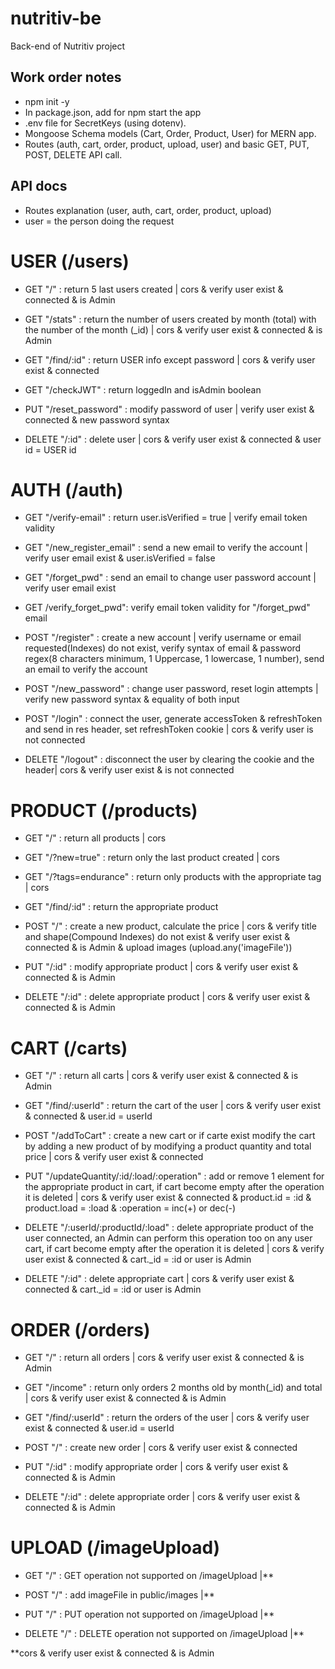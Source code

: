 # nutritiv-be
Back-end of Nutritiv project

## Work order notes

- npm init -y
- In package.json, add  <!--"start":"nodemon app.js" --> for npm start the app
- .env file for SecretKeys (using dotenv).
- Mongoose Schema models (Cart, Order, Product, User) for MERN app.
- Routes (auth, cart, order, product, upload, user) and basic GET, PUT, POST, DELETE API call.

## API docs

- Routes explanation (user, auth, cart, order, product, upload)
- user = the person doing the request

# USER (/users)
- GET "/" : return 5 last users created | cors & verify user exist & connected & is Admin
- GET "/stats" : return the number of users created by month (total) with the number of the month (_id) | cors & verify user exist & connected & is Admin
- GET "/find/:id" : return USER info except password | cors & verify user exist & connected
- GET "/checkJWT" : return loggedIn and isAdmin boolean

- PUT "/reset_password" : modify password of user | verify user exist & connected & new password syntax

- DELETE "/:id" : delete user | cors & verify user exist & connected & user id = USER id
# AUTH (/auth)

- GET "/verify-email" : return user.isVerified = true | verify email token validity
- GET "/new_register_email" : send a new email to verify the account | verify user email exist & user.isVerified = false
- GET "/forget_pwd" : send an email to change user password account | verify user email exist
- GET /verify_forget_pwd": verify email token validity for "/forget_pwd" email

- POST "/register" : create a new account | verify username or email requested(Indexes) do not exist, verify syntax of email & password regex(8 characters minimum, 1 Uppercase, 1 lowercase, 1 number), send an email to verify the account
- POST "/new_password" : change user password, reset login attempts | verify new password syntax & equality of both input
- POST "/login" : connect the user, generate accessToken & refreshToken and send in res header, set refreshToken cookie | cors & verify user is not connected

- DELETE "/logout" : disconnect the user by clearing the cookie and the header| cors & verify user exist & is not connected 
# PRODUCT (/products)

- GET "/" : return all products | cors
- GET "/?new=true" : return only the last product created | cors
- GET "/?tags=endurance" : return only products with the appropriate tag | cors
- GET "/find/:id" : return the appropriate product

- POST "/" : create a new product, calculate the price | cors & verify title and shape(Compound Indexes) do not exist & verify user exist & connected & is Admin & upload images (upload.any('imageFile'))

- PUT "/:id" : modify appropriate product | cors & verify user exist & connected & is Admin

- DELETE "/:id" : delete appropriate product | cors & verify user exist & connected & is Admin

# CART (/carts)
- GET "/" : return all carts | cors & verify user exist & connected & is Admin
- GET "/find/:userId" : return the cart of the user | cors & verify user exist & connected & user.id = userId

- POST "/addToCart" : create a new cart or if carte exist modify the cart by adding a new product of by modifying a product quantity and total price | cors & verify user exist & connected

- PUT "/updateQuantity/:id/:load/:operation" : add or remove 1 element for the appropriate product in cart, if cart become empty after the operation it is deleted | cors & verify user exist & connected & product.id = :id & product.load = :load & :operation = inc(+) or dec(-)

- DELETE "/:userId/:productId/:load" : delete appropriate product of the user connected, an Admin can perform this operation too on any user cart, if cart become empty after the operation it is deleted | cors & verify user exist & connected & cart._id = :id or user is Admin
- DELETE "/:id" : delete appropriate cart | cors & verify user exist & connected & cart._id = :id or user is Admin

# ORDER (/orders)

- GET "/" : return all orders | cors & verify user exist & connected & is Admin
- GET "/income" : return only orders 2 months old by month(_id) and total | cors & verify user exist & connected & is Admin
- GET "/find/:userId" : return the orders of the user | cors & verify user exist & connected & user.id = userId

- POST "/" : create new order | cors & verify user exist & connected

- PUT "/:id" : modify appropriate order | cors & verify user exist & connected & is Admin

- DELETE "/:id" : delete appropriate order | cors & verify user exist & connected & is Admin

# UPLOAD (/imageUpload)

- GET "/" : GET operation not supported on /imageUpload |**

- POST "/" : add imageFile in public/images |**

- PUT "/" : PUT operation not supported on /imageUpload |**

- DELETE "/" : DELETE operation not supported on /imageUpload |**

**cors & verify user exist & connected & is Admin

